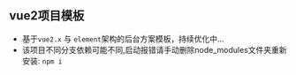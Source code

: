 ## vue2项目模板
- 基于`vue2.x` 与 `element`架构的后台方案模板，持续优化中...
- 该项目不同分支依赖可能不同,启动报错请手动删除node_modules文件夹重新安装: `npm i`